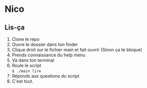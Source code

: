 # Nico
## Lis-ça

1. Clone le repo
2. Ouvre le dossier dans ton finder
3. Clique droit sur le fichier main et fait ouvrir (Sinon ça te bloque)
4. Prends connaissance du help menu
5. Va dans ton terminal
6. Roule le script      
        ```$ ./main lire```
7. Réponds aux questions du script
8. C'est tout.